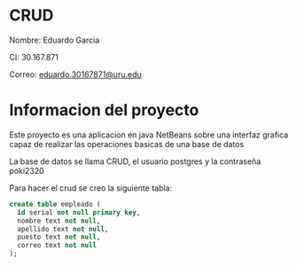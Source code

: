 # CRUD
Nombre: Eduardo Garcia

CI: 30.167.871

Correo: eduardo.30167871@uru.edu

# Informacion del proyecto

Este proyecto es una aplicacion en java NetBeans sobre una interfaz grafica capaz de realizar las operaciones basicas de una base de datos

La base de datos se llama CRUD, el usuario postgres y la contraseña poki2320

Para hacer el crud se creo la siguiente tabla:

```sql
create table empleado (
  id serial not null primary key,
  nombre text not null,
  apellido text not null,
  puesto text not null,
  correo text not null
);
```
